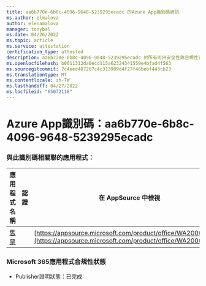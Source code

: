 ```yaml
---
title: aa6b770e-6b8c-4096-9648-5239295ecadc 的Azure App識別碼資訊
ms.author: elmalova
author: elenamalova
manager: tonybal
ms.date: 04/26/2022
ms.topic: article
ms.service: attestation
certification_type: attested
description: aa6b770e-6b8c-4096-9648-5239295ecadc 的所有可用安全性與合規性資訊。
ms.openlocfilehash: b0611313da0ecd115a62324341559e4bfad4f563
ms.sourcegitcommit: 7c4eed407267c4c313909d4f27f46bebf443cb23
ms.translationtype: MT
ms.contentlocale: zh-TW
ms.lasthandoff: 04/27/2022
ms.locfileid: "65072118"
---
```

# <a name="azure-app-id-aa6b770e-6b8c-4096-9648-5239295ecadc"></a>Azure App識別碼：aa6b770e-6b8c-4096-9648-5239295ecadc


### <a name="apps-associated-with-this-id"></a>與此識別碼相關聯的應用程式：
| **應用程式名稱** | **認證** | **在 AppSource 中檢視** |
|--------------|---------------|-----------------------|
| [售票](../forward/WA200003945.md) |  | [https://appsource.microsoft.com/product/office/WA200003945](https://appsource.microsoft.com/product/office/WA200003945) |

### <a name="microsoft-365-app-compliance-status"></a>Microsoft 365應用程式合規性狀態
- Publisher證明狀態：已完成
